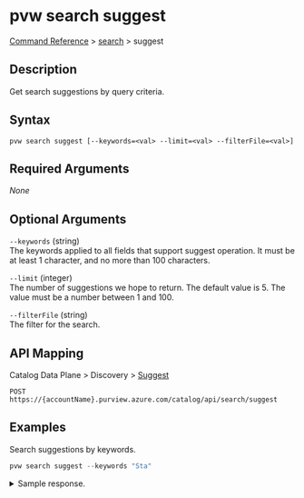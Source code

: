 # pvw search suggest
[Command Reference](../../../README.md#command-reference) > [search](./main.md) > suggest

## Description
Get search suggestions by query criteria.

## Syntax
```
pvw search suggest [--keywords=<val> --limit=<val> --filterFile=<val>]
```

## Required Arguments
*None*

## Optional Arguments
`--keywords` (string)  
The keywords applied to all fields that support suggest operation. It must be at least 1 character, and no more than 100 characters.

`--limit` (integer)  
The number of suggestions we hope to return. The default value is 5. The value must be a number between 1 and 100.

`--filterFile` (string)  
The filter for the search.

## API Mapping
Catalog Data Plane > Discovery > [Suggest](https://docs.microsoft.com/en-us/rest/api/purview/catalogdataplane/discovery/suggest)
```
POST https://{accountName}.purview.azure.com/catalog/api/search/suggest
```

## Examples
Search suggestions by keywords.
```powershell
pvw search suggest --keywords "Sta"
```

<details><summary>Sample response.</summary>
<p>

```json
{
    "value": [
        {
            "@search.score": 5.925384,
            "@search.text": "Growth <em>Stage</em> of Company",
            "assetType": null,
            "classification": [],
            "collectionId": null,
            "description": null,
            "entityType": "AtlasGlossaryTerm",
            "id": "39cd231f-9571-4dee-afff-5c2841938945",
            "label": [],
            "name": "Growth Stage of Company",
            "owner": null,
            "qualifiedName": "General_Growth Stage of Company@Glossary",
            "term": []
        }
    ]
}
```
</p>
</details>
